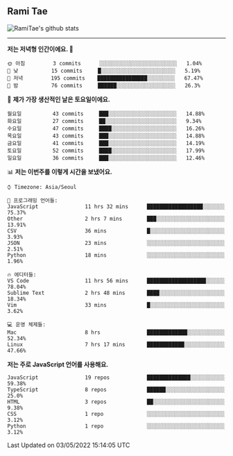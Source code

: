 ## Rami Tae

![RamiTae's github stats](https://github-readme-stats.vercel.app/api?username=RamiTae&show_icons=true&theme=tokyonight)

---
<!--START_SECTION:waka-->
**저는 저녁형 인간이에요. 🦉** 

```text
🌞 아침         3 commits      ░░░░░░░░░░░░░░░░░░░░░░░░░   1.04% 
🌆 낮　         15 commits     █░░░░░░░░░░░░░░░░░░░░░░░░   5.19% 
🌃 저녁         195 commits    ████████████████░░░░░░░░░   67.47% 
🌙 밤　         76 commits     ██████░░░░░░░░░░░░░░░░░░░   26.3%

```
📅 **제가 가장 생산적인 날은 토요일이에요.** 

```text
월요일          43 commits     ███░░░░░░░░░░░░░░░░░░░░░░   14.88% 
화요일          27 commits     ██░░░░░░░░░░░░░░░░░░░░░░░   9.34% 
수요일          47 commits     ████░░░░░░░░░░░░░░░░░░░░░   16.26% 
목요일          43 commits     ███░░░░░░░░░░░░░░░░░░░░░░   14.88% 
금요일          41 commits     ███░░░░░░░░░░░░░░░░░░░░░░   14.19% 
토요일          52 commits     ████░░░░░░░░░░░░░░░░░░░░░   17.99% 
일요일          36 commits     ███░░░░░░░░░░░░░░░░░░░░░░   12.46%

```


📊 **저는 이번주를 이렇게 시간을 보냈어요.** 

```text
⌚︎ Timezone: Asia/Seoul

💬 프로그래밍 언어들: 
JavaScript               11 hrs 32 mins      ██████████████████░░░░░░░   75.37% 
Other                    2 hrs 7 mins        ███░░░░░░░░░░░░░░░░░░░░░░   13.91% 
CSV                      36 mins             █░░░░░░░░░░░░░░░░░░░░░░░░   3.93% 
JSON                     23 mins             ░░░░░░░░░░░░░░░░░░░░░░░░░   2.51% 
Python                   18 mins             ░░░░░░░░░░░░░░░░░░░░░░░░░   1.96%

🔥 에디터들: 
VS Code                  11 hrs 56 mins      ███████████████████░░░░░░   78.04% 
Sublime Text             2 hrs 48 mins       ████░░░░░░░░░░░░░░░░░░░░░   18.34% 
Vim                      33 mins             █░░░░░░░░░░░░░░░░░░░░░░░░   3.62%

💻 운영 체제들: 
Mac                      8 hrs               █████████████░░░░░░░░░░░░   52.34% 
Linux                    7 hrs 17 mins       ████████████░░░░░░░░░░░░░   47.66%

```

**저는 주로 JavaScript 언어를 사용해요.** 

```text
JavaScript               19 repos            ██████████████░░░░░░░░░░░   59.38% 
TypeScript               8 repos             ██████░░░░░░░░░░░░░░░░░░░   25.0% 
HTML                     3 repos             ██░░░░░░░░░░░░░░░░░░░░░░░   9.38% 
CSS                      1 repo              ░░░░░░░░░░░░░░░░░░░░░░░░░   3.12% 
Python                   1 repo              ░░░░░░░░░░░░░░░░░░░░░░░░░   3.12%

```



 Last Updated on 03/05/2022 15:14:05 UTC
<!--END_SECTION:waka-->
